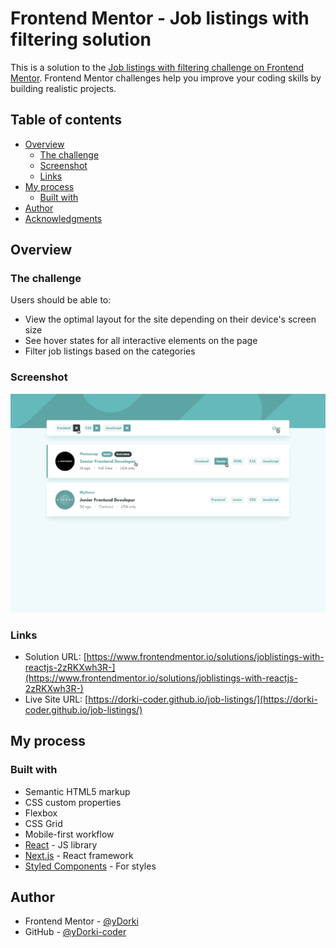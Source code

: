 # Frontend Mentor - Job listings with filtering solution

This is a solution to the [Job listings with filtering challenge on Frontend Mentor](https://www.frontendmentor.io/challenges/job-listings-with-filtering-ivstIPCt). Frontend Mentor challenges help you improve your coding skills by building realistic projects.

## Table of contents

- [Overview](#overview)
  - [The challenge](#the-challenge)
  - [Screenshot](#screenshot)
  - [Links](#links)
- [My process](#my-process)
  - [Built with](#built-with)
- [Author](#author)
- [Acknowledgments](#acknowledgments)

## Overview

### The challenge

Users should be able to:

- View the optimal layout for the site depending on their device's screen size
- See hover states for all interactive elements on the page
- Filter job listings based on the categories

### Screenshot

![](./screenshot.jpg)

### Links

- Solution URL: [https://www.frontendmentor.io/solutions/joblistings-with-reactjs-2zRKXwh3R-](https://www.frontendmentor.io/solutions/joblistings-with-reactjs-2zRKXwh3R-)
- Live Site URL: [https://dorki-coder.github.io/job-listings/](https://dorki-coder.github.io/job-listings/)

## My process

### Built with

- Semantic HTML5 markup
- CSS custom properties
- Flexbox
- CSS Grid
- Mobile-first workflow
- [React](https://reactjs.org/) - JS library
- [Next.js](https://nextjs.org/) - React framework
- [Styled Components](https://styled-components.com/) - For styles

## Author

- Frontend Mentor - [@yDorki](https://www.frontendmentor.io/profile/Dorki)
- GitHub - [@yDorki-coder](https://github.com/Dorki-coder)
